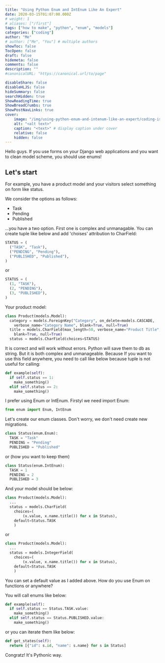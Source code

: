 ```yaml
---
title: "Using Python Enum and IntEnum Like An Expert"
date: 2020-03-15T01:07:00.000Z
# weight: 1
# aliases: ["/first"]
tags: ["how to make", "python", "enum", "models"]
categories: ["coding"]
author: "Me"
# author: ["Me", "You"] # multiple authors
showToc: false
TocOpen: false
draft: false
hidemeta: false
comments: false
description: ""
#canonicalURL: "https://canonical.url/to/page"

disableShare: false
disableHLJS: false
hideSummary: false
searchHidden: true
ShowReadingTime: true
ShowBreadCrumbs: true
ShowPostNavLinks: true
cover:
    image: "/img/using-python-enum-and-intenum-like-an-expert/coding-is-hard.png"
    alt: "<alt text>"
    caption: "<text>" # display caption under cover
    relative: false
    hidden: false
---
```


Hello guys. If you use forms on your Django web applications and you want to clean model scheme, you should use enums!

## Let's start

For example, you have a product model and your visitors select something on form like status.

We consider the options as follows:

- Task
- Pending
- Published

...you have a two option. First one is complex and unmanagable.
You can create tuple like below and add 'choises' attribution to CharField:

```python
STATUS = (
  ("TASK", "Task"),
  ("PENDING", "Pending"),
  ("PUBLISHED", "Published"),
)
```

or

```python
STATUS = (
  (1, "TASK"),
  (2, "PENDING"),
  (3, "PUBLISHED"),
)
```

Your product model:

```python
class Product(models.Model):
  category = models.ForeignKey("Category", on_delete=models.CASCADE,
    verbose_name="Category Name", blank=True, null=True)
  title = models.CharField(max_length=50, verbose_name="Product Title",
    blank=True, null=True)
  status = models.CharField(choices=STATUS)
```

It is correct and will work without errors. Python will save them to db as string.
But it is both complex and unmanageable. Because If you want to use this field anywhere, you need to call like below because tuple is not useful for calling:

```python
def example(self):
  if self.status == 1:
    make_something()
  elif self.status == 2:
    make_something()
```

I prefer using Enum or IntEnum.
Firstyl we need import Enum:

```python
from enum import Enum, IntEnum
```

Let's create our enum classes. Don't worry, we don't need create new migrations.

```python
class Status(enum.Enum):
  TASK = "Task"
  PENDING = "Pending"
  PUBLISHED = "Published"
```

or (how you want to keep them)

```python
class Status(enum.IntEnum):
  TASK = 1
  PENDING = 2
  PUBLISHED = 3
```

And your model should be below:

```python
class Product(models.Model):
  ...
  status = models.CharField(
    choices=(
        (x.value, x.name.title()) for x in Status),
    default=Status.TASK
    )
```

or

```python
class Product(models.Model):
  ...
  status = models.IntegerField(
    choices=(
        (x.value, x.name.title()) for x in Status),
    default=Status.TASK
    )
```

You can set a default value as I added above.
How do you use Enum on functions or anywhere?

You will call enums like below:

```python
def example(self):
  if self.status == Status.TASK.value:
    make_something()
  elif self.status == Status.PUBLISHED.value:
    make_something()
```

or you can iterate them like below:

```python
def get_states(self):
  return [{"id": s.id, "name": s.name} for s in Status]
```

Congratz! It's Pythonic way.
